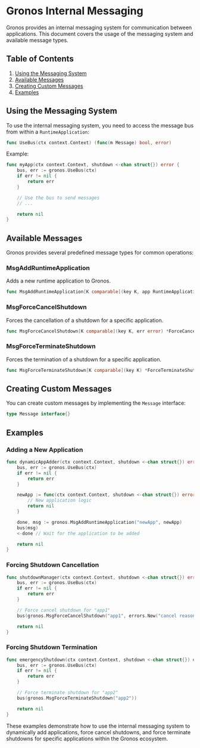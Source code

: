 # Gronos Internal Messaging

Gronos provides an internal messaging system for communication between applications. This document covers the usage of the messaging system and available message types.

## Table of Contents

1. [Using the Messaging System](#using-the-messaging-system)
2. [Available Messages](#available-messages)
3. [Creating Custom Messages](#creating-custom-messages)
4. [Examples](#examples)

## Using the Messaging System

To use the internal messaging system, you need to access the message bus from within a `RuntimeApplication`:

```go
func UseBus(ctx context.Context) (func(m Message) bool, error)
```

Example:

```go
func myApp(ctx context.Context, shutdown <-chan struct{}) error {
    bus, err := gronos.UseBus(ctx)
    if err != nil {
        return err
    }

    // Use the bus to send messages
    // ...

    return nil
}
```

## Available Messages

Gronos provides several predefined message types for common operations:

### MsgAddRuntimeApplication

Adds a new runtime application to Gronos.

```go
func MsgAddRuntimeApplication[K comparable](key K, app RuntimeApplication) (<-chan struct{}, *AddRuntimeApplicationMessage[K])
```

### MsgForceCancelShutdown

Forces the cancellation of a shutdown for a specific application.

```go
func MsgForceCancelShutdown[K comparable](key K, err error) *ForceCancelShutdown[K]
```

### MsgForceTerminateShutdown

Forces the termination of a shutdown for a specific application.

```go
func MsgForceTerminateShutdown[K comparable](key K) *ForceTerminateShutdown[K]
```

## Creating Custom Messages

You can create custom messages by implementing the `Message` interface:

```go
type Message interface{}
```

## Examples

### Adding a New Application

```go
func dynamicAppAdder(ctx context.Context, shutdown <-chan struct{}) error {
    bus, err := gronos.UseBus(ctx)
    if err != nil {
        return err
    }

    newApp := func(ctx context.Context, shutdown <-chan struct{}) error {
        // New application logic
        return nil
    }

    done, msg := gronos.MsgAddRuntimeApplication("newApp", newApp)
    bus(msg)
    <-done // Wait for the application to be added

    return nil
}
```

### Forcing Shutdown Cancellation

```go
func shutdownManager(ctx context.Context, shutdown <-chan struct{}) error {
    bus, err := gronos.UseBus(ctx)
    if err != nil {
        return err
    }

    // Force cancel shutdown for "app1"
    bus(gronos.MsgForceCancelShutdown("app1", errors.New("cancel reason")))

    return nil
}
```

### Forcing Shutdown Termination

```go
func emergencyShutdown(ctx context.Context, shutdown <-chan struct{}) error {
    bus, err := gronos.UseBus(ctx)
    if err != nil {
        return err
    }

    // Force terminate shutdown for "app2"
    bus(gronos.MsgForceTerminateShutdown("app2"))

    return nil
}
```

These examples demonstrate how to use the internal messaging system to dynamically add applications, force cancel shutdowns, and force terminate shutdowns for specific applications within the Gronos ecosystem.